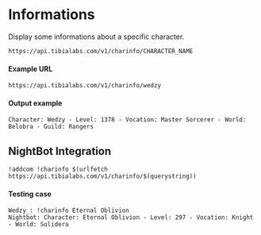 # Informations

Display some informations about a specific character.

`https://api.tibialabs.com/v1/charinfo/CHARACTER_NAME`

#### Example URL

`https://api.tibialabs.com/v1/charinfo/wedzy`

#### Output example

```
Character: Wedzy - Level: 1378 - Vocation: Master Sorcerer - World: Belobra - Guild: Rangers
```

## NightBot Integration

```
!addcom !charinfo $(urlfetch https://api.tibialabs.com/v1/charinfo/$(querystring))
```

#### Testing case

```
Wedzy_: !charinfo Eternal Oblivion
Nightbot: Character: Eternal Oblivion - Level: 297 - Vocation: Knight - World: Solidera
```
